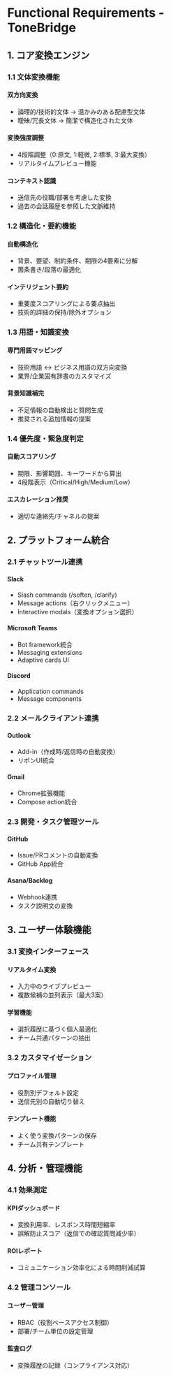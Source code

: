 # Functional Requirements - ToneBridge

## 1. コア変換エンジン

### 1.1 文体変換機能

#### 双方向変換
- 論理的/技術的文体 → 温かみのある配慮型文体
- 曖昧/冗長文体 → 簡潔で構造化された文体

#### 変換強度調整
- 4段階調整（0:原文, 1:軽微, 2:標準, 3:最大変換）
- リアルタイムプレビュー機能

#### コンテキスト認識
- 送信先の役職/部署を考慮した変換
- 過去の会話履歴を参照した文脈維持

### 1.2 構造化・要約機能

#### 自動構造化
- 背景、要望、制約条件、期限の4要素に分解
- 箇条書き/段落の最適化

#### インテリジェント要約
- 重要度スコアリングによる要点抽出
- 技術的詳細の保持/除外オプション

### 1.3 用語・知識変換

#### 専門用語マッピング
- 技術用語 ↔ ビジネス用語の双方向変換
- 業界/企業固有辞書のカスタマイズ

#### 背景知識補完
- 不足情報の自動検出と質問生成
- 推奨される追加情報の提案

### 1.4 優先度・緊急度判定

#### 自動スコアリング
- 期限、影響範囲、キーワードから算出
- 4段階表示（Critical/High/Medium/Low）

#### エスカレーション推奨
- 適切な連絡先/チャネルの提案

## 2. プラットフォーム統合

### 2.1 チャットツール連携

#### Slack
- Slash commands (/soften, /clarify)
- Message actions（右クリックメニュー）
- Interactive modals（変換オプション選択）

#### Microsoft Teams
- Bot framework統合
- Messaging extensions
- Adaptive cards UI

#### Discord
- Application commands
- Message components

### 2.2 メールクライアント連携

#### Outlook
- Add-in（作成時/返信時の自動変換）
- リボンUI統合

#### Gmail
- Chrome拡張機能
- Compose action統合

### 2.3 開発・タスク管理ツール

#### GitHub
- Issue/PRコメントの自動変換
- GitHub App統合

#### Asana/Backlog
- Webhook連携
- タスク説明文の変換

## 3. ユーザー体験機能

### 3.1 変換インターフェース

#### リアルタイム変換
- 入力中のライブプレビュー
- 複数候補の並列表示（最大3案）

#### 学習機能
- 選択履歴に基づく個人最適化
- チーム共通パターンの抽出

### 3.2 カスタマイゼーション

#### プロファイル管理
- 役割別デフォルト設定
- 送信先別の自動切り替え

#### テンプレート機能
- よく使う変換パターンの保存
- チーム共有テンプレート

## 4. 分析・管理機能

### 4.1 効果測定

#### KPIダッシュボード
- 変換利用率、レスポンス時間短縮率
- 誤解防止スコア（返信での確認質問減少率）

#### ROIレポート
- コミュニケーション効率化による時間削減試算

### 4.2 管理コンソール

#### ユーザー管理
- RBAC（役割ベースアクセス制御）
- 部署/チーム単位の設定管理

#### 監査ログ
- 変換履歴の記録（コンプライアンス対応）
